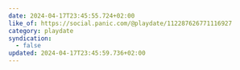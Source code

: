 ```yaml
---
date: 2024-04-17T23:45:55.724+02:00
like_of: https://social.panic.com/@playdate/112287626771116927
category: playdate
syndication:
  - false
updated: 2024-04-17T23:45:59.736+02:00
---
```


